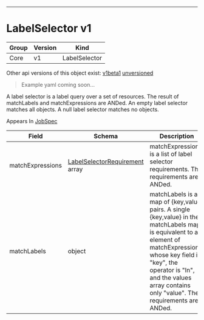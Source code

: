 

-----------
# LabelSelector v1

Group        | Version     | Kind
------------ | ---------- | -----------
Core | v1 | LabelSelector





<aside class="notice">Other api versions of this object exist: <a href="#labelselector-v1beta1">v1beta1</a> <a href="#labelselector-unversioned">unversioned</a> </aside>

> Example yaml coming soon...


A label selector is a label query over a set of resources. The result of matchLabels and matchExpressions are ANDed. An empty label selector matches all objects. A null label selector matches no objects.

<aside class="notice">
Appears In <a href="#jobspec-v1">JobSpec</a> </aside>

Field        | Schema     | Description
------------ | ---------- | -----------
matchExpressions | [LabelSelectorRequirement](#labelselectorrequirement-v1) array | matchExpressions is a list of label selector requirements. The requirements are ANDed.
matchLabels | object | matchLabels is a map of {key,value} pairs. A single {key,value} in the matchLabels map is equivalent to an element of matchExpressions, whose key field is "key", the operator is "In", and the values array contains only "value". The requirements are ANDed.







